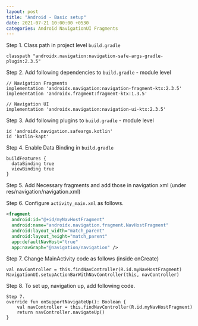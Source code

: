 ```yaml
---
layout: post
title: "Android - Basic setup"
date: 2021-07-21 10:00:00 +0530
categories: Android NavigationUI Fragments
---
```


Step 1. Class path in project level `build.gradle`

```
classpath "androidx.navigation:navigation-safe-args-gradle-plugin:2.3.5"
```

Step 2. Add following dependencies to `build.gradle` - module level

```
// Navigation Fragments
implementation 'androidx.navigation:navigation-fragment-ktx:2.3.5'
implementation 'androidx.fragment:fragment-ktx:1.3.5'

// Navigation UI
implementation 'androidx.navigation:navigation-ui-ktx:2.3.5'
```

Step 3. Add following plugins to `build.gradle` - module level

```
id 'androidx.navigation.safeargs.kotlin'
id 'kotlin-kapt'
```

Step 4. Enable Data Binding in `build.gradle`

```
buildFeatures {
  dataBinding true
  viewBinding true
}
```

Step 5. Add Necessary fragments and add those in navigation.xml (under res/navigation/navigation.xml)

Step 6. Configure `activity_main.xml` as follows.

```xml
<fragment
  android:id="@+id/myNavHostFragment"
  android:name="androidx.navigation.fragment.NavHostFragment"
  android:layout_width="match_parent"
  android:layout_height="match_parent"
  app:defaultNavHost="true"
  app:navGraph="@navigation/navigation" />
```

Step 7. Change MainActivity code as follows (inside onCreate)

```
val navController = this.findNavController(R.id.myNavHostFragment)
NavigationUI.setupActionBarWithNavController(this, navController)
```

Step 8. To set up, navigation up, add following code.

```
Step 7.
override fun onSupportNavigateUp(): Boolean {
    val navController = this.findNavController(R.id.myNavHostFragment)
    return navController.navigateUp()
}
```